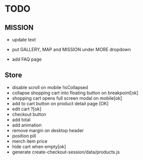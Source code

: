 # TODO

## MISSION
- update text

- put GALLERY, MAP and MISSION under MORE dropdown
- add FAQ page


## Store 

- disable scroll on mobile !isCollapsed
- collapse shopping cart into floating button on breakpoint[ok]
- shopping cart opens full screen modal on mobile[ok]
- add to cart button on product detail page [OK]
- edit cart ?[ok]
- checkout button
- add total
- add animation
- remove margin on desktop header
- position pill
- merch item price
- hide cart when empty[ok]
- generate create-checkout-session/data/products.js